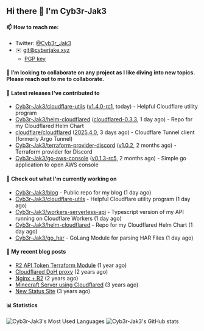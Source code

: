 ## Hi there 👋 I'm Cyb3r-Jak3

#### 📫 How to reach me:
  - Twitter: [@Cyb3r_Jak3](https://twitter.com/Cyb3r_Jak3)
  - ✉️ git@cyberjake.xyz
    - [PGP key](https://gist.githubusercontent.com/Cyb3r-Jak3/d1068b61b50239b171faf018a0269f67/raw/b876db002e6b0630795382c0b9134771ffa5fe3a/cyb3rjak3@pm.me.asc)


#### 👯 I’m looking to collaborate on any project as I like diving into new topics. Please reach out to me to collaborate.


#### 🔭 Latest releases I've contributed to

- [Cyb3r-Jak3/cloudflare-utils](https://github.com/Cyb3r-Jak3/cloudflare-utils) ([v1.4.0-rc1](https://github.com/Cyb3r-Jak3/cloudflare-utils/releases/tag/v1.4.0-rc1), today) - Helpful Cloudflare utility program 
- [Cyb3r-Jak3/helm-cloudflared](https://github.com/Cyb3r-Jak3/helm-cloudflared) ([cloudflared-0.3.3](https://github.com/Cyb3r-Jak3/helm-cloudflared/releases/tag/cloudflared-0.3.3), 1 day ago) - Repo for my Cloudflared Helm Chart
- [cloudflare/cloudflared](https://github.com/cloudflare/cloudflared) ([2025.4.0](https://github.com/cloudflare/cloudflared/releases/tag/2025.4.0), 3 days ago) - Cloudflare Tunnel client (formerly Argo Tunnel)
- [Cyb3r-Jak3/terraform-provider-discord](https://github.com/Cyb3r-Jak3/terraform-provider-discord) ([v1.0.2](https://github.com/Cyb3r-Jak3/terraform-provider-discord/releases/tag/v1.0.2), 2 months ago) - Terraform provider for Discord
- [Cyb3r-Jak3/go-aws-console](https://github.com/Cyb3r-Jak3/go-aws-console) ([v0.1.3-rc5](https://github.com/Cyb3r-Jak3/go-aws-console/releases/tag/v0.1.3-rc5), 2 months ago) - Simple go application to open AWS console

#### 👷 Check out what I'm currently working on

- [Cyb3r-Jak3/blog](https://github.com/Cyb3r-Jak3/blog) - Public repo for my blog (1 day ago)
- [Cyb3r-Jak3/cloudflare-utils](https://github.com/Cyb3r-Jak3/cloudflare-utils) - Helpful Cloudflare utility program  (1 day ago)
- [Cyb3r-Jak3/workers-serverless-api](https://github.com/Cyb3r-Jak3/workers-serverless-api) - Typescript version of my API running on Cloudflare Workers (1 day ago)
- [Cyb3r-Jak3/helm-cloudflared](https://github.com/Cyb3r-Jak3/helm-cloudflared) - Repo for my Cloudflared Helm Chart (1 day ago)
- [Cyb3r-Jak3/go_har](https://github.com/Cyb3r-Jak3/go_har) - GoLang Module for parsing HAR Files (1 day ago)

#### 📜 My recent blog posts

- [R2 API Token Terraform Module](https://blog.cyberjake.xyz/post/2024-03-19-cloudflare-r2-terraform/) (1 year ago)
- [Cloudflared DoH proxy](https://blog.cyberjake.xyz/post/2023-02-17-cloudflared-doh/) (2 years ago)
- [Nginx &#43; R2](https://blog.cyberjake.xyz/post/2022-10-01-nginx-proxy-r2/) (2 years ago)
- [Minecraft Server using Cloudflared](https://blog.cyberjake.xyz/post/2022-03-26-cloudflared-minecraft/) (3 years ago)
- [New Status Site](https://blog.cyberjake.xyz/post/2021-09-27-status-site/) (3 years ago)


#### 📊 Statistics
![Cyb3r-Jak3's Most Used Languages](https://github-readme-stats.vercel.app/api/top-langs/?username=Cyb3r-Jak3&theme=cobalt&hide=css,html,scss)
![Cyb3r-Jak3's GitHub stats](https://github-readme-stats.vercel.app/api?username=Cyb3r-Jak3&count_private=true&show_icons=true&theme=cobalt&line_height=40)

